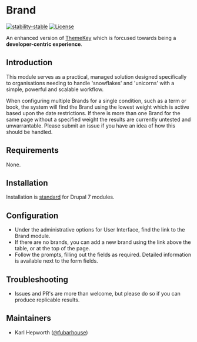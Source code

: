 # Brand

[![stability-stable](https://img.shields.io/badge/stability-stable-green.svg?style=for-the-badge)](https://github.com/orangemug/stability-badges)
[![License](https://img.shields.io/badge/License-BSD%203--Clause-blue.svg?style=for-the-badge)](https://raw.githubusercontent.com/fubarhouse/brand/master/LICENSE)

An enhanced version of [ThemeKey](https://www.drupal.org/project/themekey) which is forcused towards being a **developer-centric experience**.

## Introduction

This module serves as a practical, managed solution designed specifically to organisations needing to handle 'snowflakes' and 'unicorns' with a simple, powerful and scalable workflow.

When configuring multiple Brands for a single condition, such as a term or book, the system will find the Brand using the lowest weight which is active based upon the date restrictions. If there is more than one Brand for the same page without a specified weight the results are currently untested and unwarrantable. Please submit an issue if you have an idea of how this should be handled.

## Requirements

None.

## Installation

Installation is [standard](https://drupal.org/documentation/install/modules-themes/modules-7) for Drupal 7 modules.

## Configuration

* Under the administrative options for User Interface, find the link to the Brand module.
* If there are no brands, you can add a new brand using the link above the table, or at the top of the page.
* Follow the prompts, filling out the fields as required.
  Detailed information is available next to the form fields.

## Troubleshooting

* Issues and PR's are more than welcome, but please do so if you can produce replicable results.

## Maintainers

* Karl Hepworth ([@fubarhouse](https://twitter.com/fubarhouse))